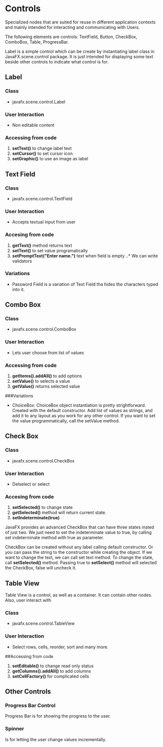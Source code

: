 # Controls 

Specialized nodes that are suited for reuse in different 
application contexts and mainly intended for interacting 
and communicating with Users. 

The following elements are controls: 
TextField, Button, CheckBox, ComboBox, Table, ProgressBar. 

Label is a simple control which can be create by instantiating
label class in JavaFX.scene.control package. It is just intended for 
displaying some text beside other controls to indicate
what control is for.

## Label 

### Class
* javafx.scene.control.Label
### User Interaction 
* Non editable content 
### Accessing from code 
1. **setText()** to change label text 
2. **setCursor()** to set cursor icon 
3. **setGraphic()** to use an image as label

## Text Field 

### Class
* javafx.scene.control.TextField

### User Interaction 
* Accepts textual input from user

### Accesing from code 

1. **getText()** method returns text 
2. **setText()** to set value programatically
3. **setPromptText("Enter name.")** text when field is empty 
..* We can write validators

### Variations

* Password Field is a variation of Text Field tha hides 
the characters typed into it. 

## Combo Box 

### Class
* javafx.scene.control.ComboBox 

### User Interaction 
* Lets user choose from list of values 

### Accessing from code 
1. **getItems().addAll()** to add options
2. **setValue()** to selects a value 
3. **getValue()** returns selected value

###Variations 
* ChoiceBox: ChoiceBox object instantiation is pretty strightforward. Created with the 
default constructor. Add list of values as strings, and add it to any layout as you
work for any other control. If you want to set the value programmatically, call 
the setValue method. 

## Check Box 

### Class

* javafx.scene.control.CheckBox 

### User Interaction 

* Delselect or select 

### Accesing from code

1. **setSelected()** to change state
2. **getSelected()** method will return current state. 
3. **setIndeterminate(true)**

JavaFX provides an advanced CheckBox that can have three
states insted of just two. We just need to set the indeterminate value 
to true, by calling set indeterminate method with true as parameter. 

CheckBox can be created without any label calling default constructor. 
Or you can pass the string to the constructor while creating the object. 
If we want to change the text, we can call set text method. To change
the state, call **setSelected()** method. Passing true to **setSelect()**
method will selected the CheckBox, false will uncheck it. 

## Table View 

Table View is a control, as well as a container.
It can contain other nodes. Also, user interact with 

### Class

* javafx.scene.control.TableView

### User Interaction 

* Select rows, cells, reorder, sort and many more. 

##Accessing from code

1. **setEditable()** to change read only status 
2. **getColumns().addAll()** to add columns 
3. **setCellFactory()** for complicated cells

## Other Controls

### Progress Bar Control

Progress Bar is for showing the progress to the user. 

### Spinner 

Is for letting the user change values incrementally.